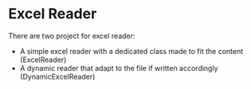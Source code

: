 # Excel Reader

There are two project for excel reader:
- A simple excel reader with a dedicated class made to fit the content (ExcelReader)
- A dynamic reader that adapt to the file if written accordingly (DynamicExcelReader)